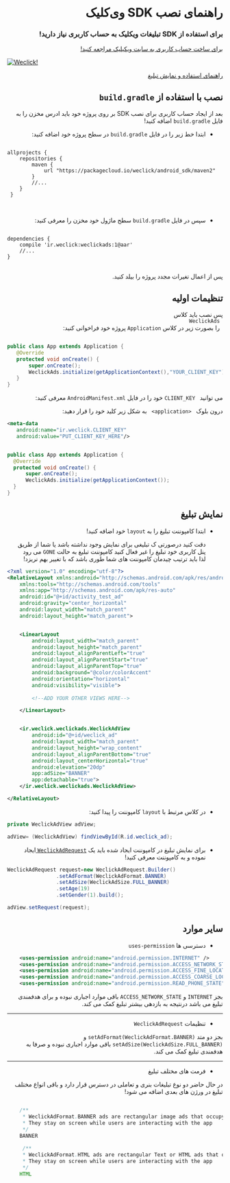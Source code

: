 <div dir="rtl">

<h1>راهنمای نصب SDK وی‌کلیک</h1>

<h3>
برای استفاده از
SDK
تبلیغات ویکلیک به حساب کاربری نیاز دارید!
</h3>

<a href="https://weclick.ir/account/register">
برای ساخت حساب کاربری به سایت ویکیلیک مراجعه کنید!
</a>





<div dir="ltr">

[![Weclick!](https://weclick.ir/images/logo.png)](https://weclick.ir)

</div>


<a href="https://github.com/weclick-ir/WeclickAds_Android/wiki/Usage-Examples" target="_blank">
راهنمای استفاده و نمایش تبلیغ
</a>



<h2>
نصب با استفاده از 
<code>build.gradle</code>
</h2>


<p>
بعد از ایجاد حساب کاربری برای نصب 
SDK 
بر روی پروژه خود باید ادرس مخزن را به فایل 
<code>build.gradle</code>
اضافه کنید!
</p>
 <ul dir="rtl">
 <li>
 <p dir="rtl">
 ابتدا خط زیر را در فایل 
 <code>build.gradle</code>
 در سطح پروژه خود اضافه کنید:
 </p>
 </li>
 </ul>
 
<pre dir="ltr" align="left" style="text-align:left">
<code>
allprojects {
    repositories {
        maven {
            url "https://packagecloud.io/weclick/android_sdk/maven2"
        }
        //...
    }
 }
 </code>
 </pre>
 
 <ul dir="rtl">
 <li>
 <p dir="rtl">
 سپس در فایل 
 <code>build.gradle</code>
 سطح ماژول خود مخزن را معرفی کنید:
 </p>
 </li>
 </ul>
 
<pre dir="ltr">
<code>
dependencies {
    compile 'ir.weclick:weclickads:1@aar'
    //...
}
</code>
</pre>
 
 <p>
 پس از اعمال تغیرات مجدد پروژه را بیلد کنید.
 </p>
 
 <h2>
 تنظیمات اولیه
 </h2>
 
 <p>
 پس نصب باید کلاس
 <code>
 WeclickAds
 </code>
  را بصورت زیر در کلاس
  <code>Application</code>
  پروژه خود فراخوانی کنید:
 </p>
 <div dir="ltr">
 
 ```java
 
 public class App extends Application {
    @Override
    protected void onCreate() {
        super.onCreate();
        WeclickAds.initialize(getApplicationContext(),"YOUR_CLIENT_KEY");
    }
 }
 ```
 </div>
 
 <p>
 می توانید 
 <code> CLIENT_KEY</code>
 خود را در فایل 
 <code>AndroidManifest.xml</code>
 معرفی کنید:
 </p>
 
 <p>
 درون بلوک 
 <code> &lt;application&gt; </code>
 به شکل زیر کلید خود را قرار دهید:
 </p>
 
 <div dir="ltr">
 
 ```xml
 <meta-data
    android:name="ir.weclick.CLIENT_KEY"
    android:value="PUT_CLIENT_KEY_HERE"/>
 ```
 
 
  ```java
 
 public class App extends Application {
    @Override
    protected void onCreate() {
        super.onCreate();
        WeclickAds.initialize(getApplicationContext());
    }
 }
 ```
 
</div>

<h2>
نمایش تبلیغ
</h2>

<ul>
<li>
<p>
ابتدا کامپوننت تبلیغ را به
<code>layout</code>
خود اضافه کنید!
</p>

<p>

دقت کنید درصورتی ک تبلیغی برای نمایش وجود نداشته باشد یا شما از طریق پنل کاربری خود تبلیغ را غیر فعال کنید کامپوننت تبلیغ به حالت
<code>GONE</code>
می رود لذا باید ترتیب چیدمان کامپوننت های شما طوری باشد که با تغییر بهم نریزد!
</p>
</li>
</ul>

<div dir="ltr">

```xml
<?xml version="1.0" encoding="utf-8"?>
<RelativeLayout xmlns:android="http://schemas.android.com/apk/res/android"
    xmlns:tools="http://schemas.android.com/tools"
    xmlns:app="http://schemas.android.com/apk/res-auto"
    android:id="@+id/activity_test_ad"
    android:gravity="center_horizontal"
    android:layout_width="match_parent"
    android:layout_height="match_parent">


    <LinearLayout
        android:layout_width="match_parent"
        android:layout_height="match_parent"
        android:layout_alignParentLeft="true"
        android:layout_alignParentStart="true"
        android:layout_alignParentTop="true"
        android:background="@color/colorAccent"
        android:orientation="horizontal"
        android:visibility="visible">
        
        <!--ADD YOUR OTHER VIEWS HERE-->

    </LinearLayout>


    <ir.weclick.weclickads.WeclickAdView
        android:id="@+id/weclick_ad"
        android:layout_width="match_parent"
        android:layout_height="wrap_content"
        android:layout_alignParentBottom="true"
        android:layout_centerHorizontal="true"
        android:elevation="20dp"
        app:adSize="BANNER"
        app:detachable="true">
    </ir.weclick.weclickads.WeclickAdView>

</RelativeLayout>

```
</div>

<ul>
<li>
<p>
در کلاس مرتبط با 
<code>layout</code>
کامپوننت را پیدا کنید:
</p>
</li>
</ul>

<div dir="ltr">

```java
private WeclickAdView adView;

adView= (WeclickAdView) findViewById(R.id.weclick_ad);
```
</div>

<ul>
<li>
<p>
برای نمایش تبلیغ در کامپوننت ایجاد شده باید یک
<a href="#">
<code>WeclickAdRequest</code>
</a>
ایجاد نموده و به کامپوننت معرفی کنید!
</p>
</li>
</ul>

<div dir="ltr">

```java
WeclickAdRequest request=new WeclickAdRequest.Builder()
                .setAdFormat(WeclickAdFormat.BANNER)
                .setAdSize(WeclickAdSize.FULL_BANNER)
                .setAge(19)
                .setGender(1).build();

adView.setRequest(request);
```

</div>

<h2>
سایر موارد
</h2>

<ul>
<li>
<p>
دسترسی ها
<code>uses-permission</code>
</p>
</li>
</ul>

<div dir="ltr">

```xml
    <uses-permission android:name="android.permission.INTERNET" />
    <uses-permission android:name="android.permission.ACCESS_NETWORK_STATE" />
    <uses-permission android:name="android.permission.ACCESS_FINE_LOCATION"/>
    <uses-permission android:name="android.permission.ACCESS_COARSE_LOCATION"/>
    <uses-permission android:name="android.permission.READ_PHONE_STATE"/>
```

</div>

<p>
بجز 
<code>INTERNET</code>
و
<code>ACCESS_NETWORK_STATE</code>
باقی موارد اجباری نبوده و برای هدفمندی تبلیغ می باشد درنتیجه به بازدهی بیشتر تبلیغ کمک می کند.
</p>

<hr>

<ul>
<li>
<p>
تنظیمات 
<code>WeclickAdRequest</code>
</p>
</li>
</ul>

<p>
بجز دو متد
<code>setAdFormat(WeclickAdFormat.BANNER)</code>
و
<code>setAdSize(WeclickAdSize.FULL_BANNER)</code>
باقی موارد اجباری نبوده و صرفا به هدفمندی تبلیغ کمک می کند.
</p>

<hr>

<ul>
<li>
<p>
فرمت های مختلف تبلیغ
</p>
</li>
</ul>

<p>
در حال حاضر دو نوع تبلیغات بنری و تعاملی در دسترس قرار دارد و باقی انواع مختلف تبلیغ در ورژن های بعدی اضافه می شود!
</p>

<div dir="ltr">

```java

    /**
     * WeclickAdFormat.BANNER ads are rectangular image ads that occupy a spot within an app's layout.
     * They stay on screen while users are interacting with the app
     */
    BANNER
    
     /**
     * WeclickAdFormat.HTML ads are rectangular Text or HTML ads that occupy a spot within an app's layout.
     * They stay on screen while users are interacting with the app
     */
    HTML

```

</div>

</div>


